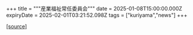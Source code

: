 +++
title = """産業福祉常任委員会"""
date = 2025-01-08T15:00:00.000Z
expiryDate = 2025-02-01T03:21:52.098Z
tags = ["kuriyama","news"]
+++


[[source]](https://www.town.kuriyama.hokkaido.jp/site/gikai/29932.html)
